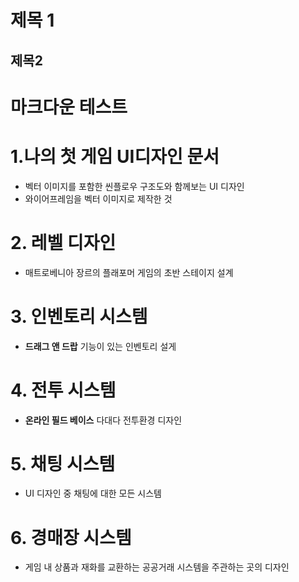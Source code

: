 제목 1
=====

제목2
-----

# 마크다운 테스트
# 1.나의 첫 게임 UI디자인 문서
- 벡터 이미지를 포함한 씬플로우 구조도와 함께보는 UI 디자인
- 와이어프레임을 벡터 이미지로 제작한 것
# 2. 레벨 디자인
- 매트로베니아 장르의 플래포머 게임의 초반 스테이지 설계
# 3. 인벤토리 시스템
- __드래그 앤 드랍__ 기능이 있는 인벤토리 설게
# 4. 전투 시스템
- __온라인 필드 베이스__ 다대다 전투환경 디자인
# 5. 채팅 시스템
- UI 디자인 중 채팅에 대한 모든 시스템
# 6. 경매장 시스템
- 게임 내 상품과 재화를 교환하는 공공거래 시스템을 주관하는 곳의 디자인